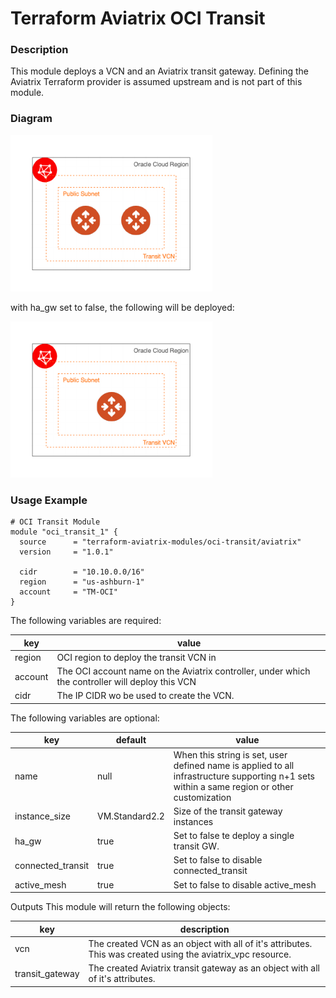 # Terraform Aviatrix OCI Transit

### Description

This module deploys a VCN and an Aviatrix transit gateway. Defining the Aviatrix Terraform provider is assumed upstream and is not part of this module.

### Diagram
<img src="https://github.com/terraform-aviatrix-modules/terraform-aviatrix-oci-transit/blob/master/img/oci-ha.png?raw=true"  height="250">

with ha_gw set to false, the following will be deployed:

<img src="https://github.com/terraform-aviatrix-modules/terraform-aviatrix-oci-transit/blob/master/img/oci-single.png?raw=true" height="250">

### Usage Example

```
# OCI Transit Module
module "oci_transit_1" {
  source      = "terraform-aviatrix-modules/oci-transit/aviatrix"
  version     = "1.0.1"

  cidr        = "10.10.0.0/16"
  region      = "us-ashburn-1"
  account     = "TM-OCI"
}
```

The following variables are required:

key | value
--- | ---
region | OCI region to deploy the transit VCN in
account | The OCI account name on the Aviatrix controller, under which the controller will deploy this VCN
cidr | The IP CIDR wo be used to create the VCN.

The following variables are optional:

key | default | value
--- | --- | ---
name | null | When this string is set, user defined name is applied to all infrastructure supporting n+1 sets within a same region or other customization
instance_size | VM.Standard2.2 | Size of the transit gateway instances
ha_gw | true | Set to false te deploy a single transit GW.
connected_transit | true | Set to false to disable connected_transit
active_mesh | true | Set to false to disable active_mesh

Outputs
This module will return the following objects:

key | description
--- | ---
vcn | The created VCN as an object with all of it's attributes. This was created using the aviatrix_vpc resource.
transit_gateway | The created Aviatrix transit gateway as an object with all of it's attributes.